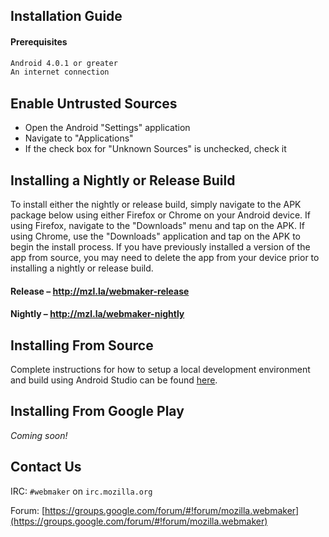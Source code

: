 ## Installation Guide

#### Prerequisites
```bash
Android 4.0.1 or greater
An internet connection
```

## Enable Untrusted Sources
- Open the Android "Settings" application
- Navigate to "Applications"
- If the check box for "Unknown Sources" is unchecked, check it

## Installing a Nightly or Release Build
To install either the nightly or release build, simply navigate to the APK package below using either Firefox or Chrome on your Android device. If using Firefox, navigate to the "Downloads" menu and tap on the APK. If using Chrome, use the "Downloads" application and tap on the APK to begin the install process. If you have previously installed a version of the app from source, you may need to delete the app from your device prior to installing a nightly or release build.

#### Release – http://mzl.la/webmaker-release
#### Nightly – http://mzl.la/webmaker-nightly

## Installing From Source
Complete instructions for how to setup a local development environment and build using Android Studio can be found [here](https://github.com/mozilla/webmaker-android/blob/develop/README.md).

## Installing From Google Play
*Coming soon!*

## Contact Us
IRC: `#webmaker` on `irc.mozilla.org`

Forum: [https://groups.google.com/forum/#!forum/mozilla.webmaker](https://groups.google.com/forum/#!forum/mozilla.webmaker)
